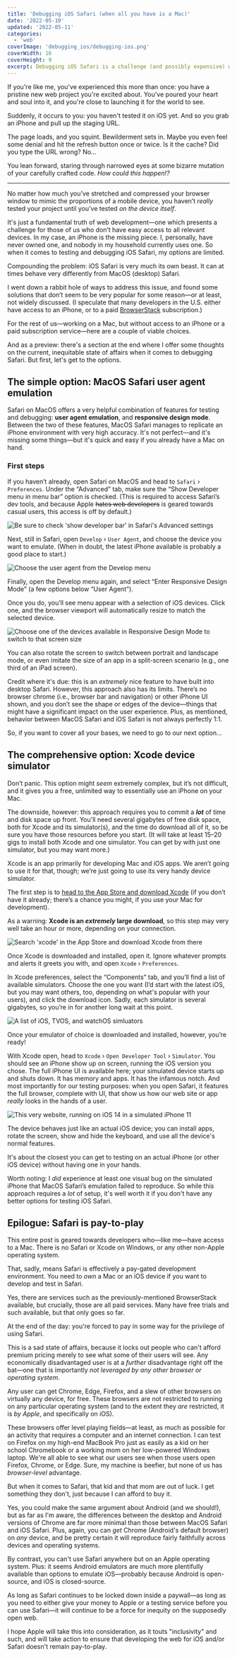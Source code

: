 ```yaml
---
title: 'Debugging iOS Safari (when all you have is a Mac)'
date: '2022-05-10'
updated: '2022-05-11'
categories:
  - 'web'
coverImage: 'debugging_ios/debugging-ios.png'
coverWidth: 16
coverHeight: 9
excerpt: Debugging iOS Safari is a challenge (and possibly expensive) when you don't have access to an iPhone. Here are a few options to get around that problem.
---
```


<script>
  import SideNote from '$lib/components/SideNote.svelte'
  import CalloutPlusQuote from '$lib/components/CalloutPlusQuote.svelte'
  import PullQuote from '$lib/components/PullQuote.svelte'
</script>

If you're like me, you've experienced this more than once: you have a pristine new web project you're excited about. You've poured your heart and soul into it, and you're close to launching it for the world to see.

Suddenly, it occurs to you: you haven't tested it on iOS yet. And so you grab an iPhone and pull up the staging URL.

The page loads, and you squint. Bewilderment sets in. Maybe you even feel some denial and hit the refresh button once or twice. Is it the cache? Did you type the URL wrong? No…

You lean forward, staring through narrowed eyes at some bizarre mutation of your carefully crafted code. _How could this happen!?_

---

<CalloutPlusQuote>No matter how much you’ve stretched and compressed your browser window to mimic the proportions of a mobile device, you haven’t <em>really</em> tested your project until you’ve tested <em>on the device itself</em>.</CalloutPlusQuote>

It's just a fundamental truth of web development—one which presents a challenge for those of us who don’t have easy access to all relevant devices. In my case, an iPhone is the missing piece. I, personally, have never owned one, and nobody in my household currently uses one. So when it comes to testing and debugging iOS Safari, my options are limited.

Compounding the problem: iOS Safari is very much its own beast. It can at times behave very differently from MacOS (desktop) Safari.

I went down a rabbit hole of ways to address this issue, and found some solutions that don’t seem to be very popular for some reason—or at least, not widely discussed. (I speculate that many developers in the U.S. either have access to an iPhone, or to a paid [BrowserStack](https://www.browserstack.com/) subscription.)

For the rest of us—working on a Mac, but without access to an iPhone or a paid subscription service—here are a couple of viable choices.

And as a preview: there's a section at the end where I offer some thoughts on the current, inequitable state of affairs when it comes to debugging Safari. But first, let's get to the options.

## The simple option: MacOS Safari user agent emulation

Safari on MacOS offers a very helpful combination of features for testing and debugging: **user agent emulation**, and **responsive design mode**. Between the two of these features, MacOS Safari manages to replicate an iPhone environment with very high accuracy. It's not perfect—and it's missing some things—but it's quick and easy if you already have a Mac on hand.

### First steps

If you haven’t already, open Safari on MacOS and head to `Safari` &rsaquo; `Preferences`. Under the “Advanced” tab, make sure the “Show Developer menu in menu bar” option is checked. (This is required to access Safari’s dev tools, and because Apple ~~hates web developers~~ is geared towards casual users, this access is off by default.)

![Be sure to check 'show developer bar' in Safari's Advanced settings](/images/post_images/debugging_ios/show-develop-bar.png)

Next, still in Safari, open `Develop` &rsaquo; `User Agent`, and choose the device you want to emulate. (When in doubt, the latest iPhone available is probably a good place to start.)

![Choose the user agent from the Develop menu](/images/post_images/debugging_ios/ios-user-agent-select.png)

Finally, open the Develop menu again, and select “Enter Responsive Design Mode” (a few options below “User Agent”).

Once you do, you’ll see menu appear with a selection of iOS devices. Click one, and the browser viewport will automatically resize to match the selected device.

![Choose one of the devices available in Responsive Design Mode to switch to that screen size](/images/post_images/debugging_ios/responsive-design-mode.png)

You can also rotate the screen to switch between portrait and landscape mode, or even imitate the size of an app in a split-screen scenario (e.g., one third of an iPad screen).

Credit where it's due: this is an _extremely_ nice feature to have built into desktop Safari. However, this approach also has its limits. There’s no browser chrome (i.e., browser bar and navigation) or other iPhone UI shown, and you don’t see the shape or edges of the device—things that might have a significant impact on the user experience. Plus, as mentioned, behavior between MacOS Safari and iOS Safari is not always perfectly 1:1.

So, if you want to cover all your bases, we need to go to our next option…

## The comprehensive option: Xcode device simulator

Don’t panic. This option might _seem_ extremely complex, but it’s not difficult, and it gives you a free, unlimited way to essentially use an iPhone on your Mac.

The downside, however: this approach requires you to commit a **_lot_** of time and disk space up front. You'll need several gigabytes of free disk space, both for Xcode and its simulator(s), and the time do download all of it, so be sure you have those resources before you start. (It will take at least 15–20 gigs to install both Xcode and one simulator. You can get by with just one simulator, but you may want more.)

<SideNote>

Xcode is an app primarily for developing Mac and iOS apps. We aren’t going to use it for that, though; we’re just going to use its very handy device simulator.

</SideNote>

The first step is to [head to the App Store and download Xcode](https://apps.apple.com/us/app/xcode/id497799835?mt=12) (if you don’t have it already; there’s a chance you might, if you use your Mac for development).

As a warning: **Xcode is an _extremely_ large download**, so this step may very well take an hour or more, depending on your connection.

![Search 'xcode' in the App Store and download Xcode from there](/images/post_images/debugging_ios/xcode.png)

Once Xcode is downloaded and installed, open it. Ignore whatever prompts and alerts it greets you with, and open `Xcode` &rsaquo; `Preferences`.

In Xcode preferences, select the “Components” tab, and you’ll find a list of available simulators. Choose the one you want (I’d start with the latest iOS, but you may want others, too, depending on what's popular with your users), and click the download icon. Sadly, each simulator is several gigabytes, so you’re in for another long wait at this point.

![A list of iOS, TVOS, and watchOS simluators](/images/post_images/debugging_ios/simulators.png)

Once your emulator of choice is downloaded and installed, however, you’re ready!

With Xcode open, head to `Xcode` &rsaquo; `Open Developer Tool` &rsaquo; `Simulator`. You should see an iPhone show up on screen, running the iOS version you chose. The full iPhone UI is available here; your simulated device starts up and shuts down. It has memory and apps. It has the infamous notch. And most importantly for our testing purposes: when you open Safari, it features the full browser, complete with UI, that show us how our web site or app _really_ looks in the hands of a user.

![This very website, running on iOS 14 in a simulated iPhone 11](/images/post_images/debugging_ios/ios-simulator.png)

<CalloutPlusQuote>The device behaves just like an actual iOS device; you can install apps, rotate the screen, show and hide the keyboard, and use all the device's normal features.</CalloutPlusQuote>

It's about the closest you can get to testing on an actual iPhone (or other iOS device) without having one in your hands.

Worth noting: I _did_ experience at least one visual bug on the simulated iPhone that MacOS Safari’s emulation failed to reproduce. So while this approach requires a _lot_ of setup, it's well worth it if you don't have any better options for testing iOS Safari.

## Epilogue: Safari is pay-to-play

This entire post is geared towards developers who—like me—have access to a Mac. There is no Safari or Xcode on Windows, or any other non-Apple operating system.

That, sadly, means Safari is effectively a pay-gated development environment. You need to _own_ a Mac or an iOS device if you want to develop and test in Safari.

Yes, there are services such as the previously-mentioned BrowserStack available, but crucially, those are all paid services. Many have free trials and such available, but that only goes so far.

<CalloutPlusQuote>At the end of the day: you're forced to pay in some way for the privilege of using&nbsp;Safari.</CalloutPlusQuote>

This is a sad state of affairs, because it locks out people who can't afford premium pricing merely to see what some of their users will see. Any economically disadvantaged user is at a _further_ disadvantage right off the bat—one that is importantly _not leveraged by any other browser or operating system_.

Any user can get Chrome, Edge, Firefox, and a slew of other browsers on virtually any device, for free. These browsers are not restricted to running on any particular operating system (and to the extent they _are_ restricted, it is _by Apple_, and specifically on iOS).

These browsers offer level playing fields—at least, as much as possible for an activity that requires a computer and an internet connection. I can test on Firefox on my high-end MacBook Pro just as easily as a kid on her school Chromebook or a working mom on her low-powered Windows laptop. We're all able to see what our users see when those users open Firefox, Chrome, or Edge. Sure, my machine is beefier, but none of us has _browser-level_ advantage.

But when it comes to Safari, that kid and that mom are out of luck. I get something they don't, just because I can afford to buy it.

Yes, you could make the same argument about Android (and we should!), but as far as I'm aware, the differences between the desktop and Android versions of Chrome are far more minimal than those between MacOS Safari and iOS Safari. Plus, again, you can _get_ Chrome (Android's default browser) on _any_ device, and be pretty certain it will reproduce fairly faithfully across devices and operating systems.

By contrast, you can't use Safari anywhere but on an Apple operating system. Plus: it seems Android emulators are much more plentifully available than options to emulate iOS—probably because Android is open-source, and iOS is closed-source.

As long as Safari continues to be locked down inside a paywall—as long as you need to either give your money to Apple or a testing service before you can use Safari—it will continue to be a force for inequity on the supposedly open web.

I hope Apple will take this into consideration, as it touts "inclusivity" and such, and will take action to ensure that developing the web for iOS and/or Safari doesn't remain pay-to-play.
